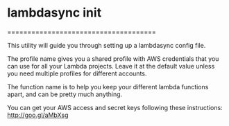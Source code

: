 # lambdasync init
=====================================

This utility will guide you through setting up a lambdasync config file.

The profile name gives you a shared profile with AWS credentials that you can use for all your Lambda projects. Leave it at the default value unless you need multiple profiles for different accounts.

The function name is to help you keep your different lambda functions apart, and can be pretty much anything.

You can get your AWS access and secret keys following these instructions: http://goo.gl/aMbXsg
